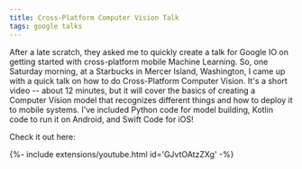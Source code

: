 ```yaml
---
title: Cross-Platform Computer Vision Talk
tags: google talks
---
```


After a late scratch, they asked me to quickly create a talk for Google IO on getting started with cross-platform mobile Machine Learning. So, one Saturday morning, at a Starbucks in Mercer Island, Washington, I came up with a quick talk on how to do Cross-Platform Computer Vision. It's a short video -- about 12 minutes, but it will cover the basics of creating a Computer Vision model that recognizes different things and how to deploy it to mobile systems. I've included Python code for model building, Kotlin code to run it on Android, and Swift Code for iOS!

Check it out here:
<div>{%- include extensions/youtube.html id='GJvtOAtzZXg' -%}</div>